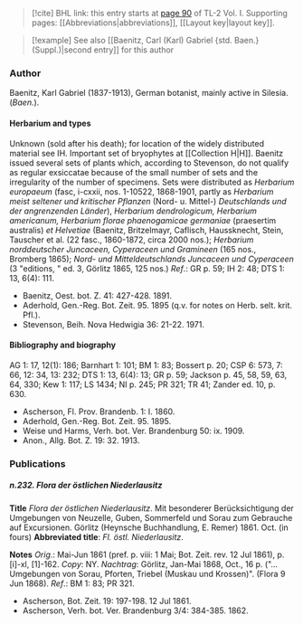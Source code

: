 > [!cite] BHL link: this entry starts at [page 90](https://www.biodiversitylibrary.org/item/103414#page/138/mode/1up) of TL-2 Vol. I.
> Supporting pages: [[Abbreviations|abbreviations]], [[Layout key|layout key]].

> [!example] See also [[Baenitz, Carl (Karl) Gabriel {std. Baen.} (Suppl.)|second entry]] for this author

### Author

Baenitz, Karl Gabriel (1837-1913), German botanist, mainly active in Silesia. (*Baen.*).

#### Herbarium and types

Unknown (sold after his death); for location of the widely distributed material see IH. Important set of bryophytes at [[Collection H|H]]. Baenitz issued several sets of plants which, according to Stevenson, do not qualify as regular exsiccatae because of the small number of sets and the irregularity of the number of specimens. Sets were distributed as *Herbarium europaeum* (fasc, i-cxxii, nos. 1-10522, 1868-1901, partly as *Herbarium meist seltener und kritischer Pflanzen* (Nord- u. Mittel-) *Deutschlands und der angrenzenden Länder*), *Herbarium dendrologicum, Herbarium americanum, Herbarium florae phaenogamicae germaniae* (praesertim australis) *et Helvetiae* (Baenitz, Britzelmayr, Caflisch, Haussknecht, Stein, Tauscher et al. (22 fasc., 1860-1872, circa 2000 nos.); *Herbarium norddeutscher Juncaceen, Cyperaceen und Gramineen* (165 nos., Bromberg 1865); *Nord- und Mitteldeutschlands Juncaceen und Cyperaceen* (3 "editions, " ed. 3, Görlitz 1865, 125 nos.)
*Ref*.: GR p. 59; IH 2: 48; DTS 1: 13, 6(4): 111.
- Baenitz, Oest. bot. Z. 41: 427-428. 1891.
- Aderhold, Gen.-Reg. Bot. Zeit. 95. 1895 (q.v. for notes on Herb. selt. krit. Pfl.).
- Stevenson, Beih. Nova Hedwigia 36: 21-22. 1971.

#### Bibliography and biography

AG 1: 17, 12(1): 186; Barnhart 1: 101; BM 1: 83; Bossert p. 20; CSP 6: 573, 7: 66, 12: 34, 13: 232; DTS 1: 13, 6(4): 13; GR p. 59; Jackson p. 45, 58, 59, 63, 64, 330; Kew 1: 117; LS 1434; NI p. 245; PR 321; TR 41; Zander ed. 10, p. 630.
- Ascherson, Fl. Prov. Brandenb. 1: I. 1860.
- Aderhold, Gen.-Reg. Bot. Zeit. 95. 1895.
- Weise und Harms, Verh. bot. Ver. Brandenburg 50: ix. 1909.
- Anon., Allg. Bot. Z. 19: 32. 1913.

### Publications

##### n.232. Flora der östlichen Niederlausitz

**Title**
*Flora der östlichen Niederlausitz*. Mit besonderer Berücksichtigung der Umgebungen von Neuzelle, Guben, Sommerfeld und Sorau zum Gebrauche auf Excursionen. Görlitz (Heynsche Buchhandlung, E. Remer) 1861. Oct. (in fours)
**Abbreviated title**: *Fl. östl. Niederlausitz*.

**Notes**
*Orig*.: Mai-Jun 1861 (pref. p. viii: 1 Mai; Bot. Zeit. rev. 12 Jul 1861), p. \[i\]-xl, \[1\]-162.
*Copy*: NY.
*Nachtrag*: Görlitz, Jan-Mai 1868, Oct., 16 p. ("... Umgebungen von Sorau, Pforten, Triebel (Muskau und Krossen)". (Flora 9 Jun 1868).
*Ref*.: BM 1: 83; PR 321.
- Ascherson, Bot. Zeit. 19: 197-198. 12 Jul 1861.
- Ascherson, Verh. bot. Ver. Brandenburg 3/4: 384-385. 1862.

